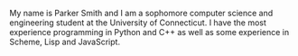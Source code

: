 My name is Parker Smith and I am a sophomore computer science and engineering student at the University of Connecticut.
I have the most experience programming in Python and C++ as well as some experience in Scheme, Lisp and JavaScript.
